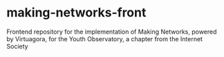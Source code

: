 # making-networks-front
Frontend repository for the implementation of Making Networks, powered by Virtuagora, for the Youth Observatory, a chapter from the Internet Society 
